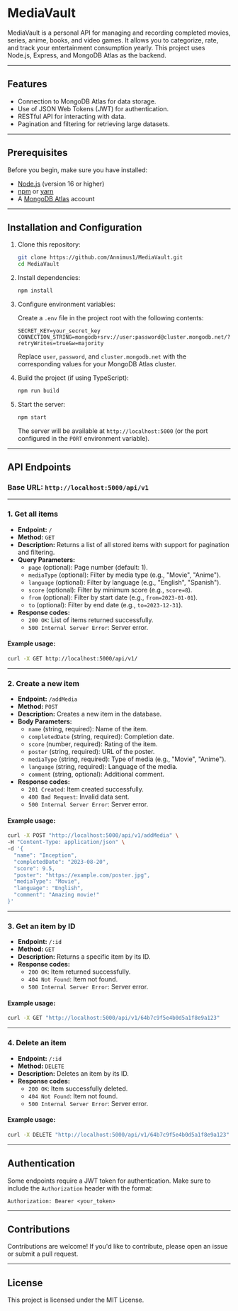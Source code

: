 # MediaVault

MediaVault is a personal API for managing and recording completed movies, series, anime, books, and video games. It allows you to categorize, rate, and track your entertainment consumption yearly. This project uses Node.js, Express, and MongoDB Atlas as the backend.

---

## Features

- Connection to MongoDB Atlas for data storage.
- Use of JSON Web Tokens (JWT) for authentication.
- RESTful API for interacting with data.
- Pagination and filtering for retrieving large datasets.

---

## Prerequisites

Before you begin, make sure you have installed:

- [Node.js](https://nodejs.org/) (version 16 or higher)
- [npm](https://www.npmjs.com/) or [yarn](https://yarnpkg.com/)
- A [MongoDB Atlas](https://www.mongodb.com/cloud/atlas) account

---

## Installation and Configuration

1. Clone this repository:

   ```bash
   git clone https://github.com/Annimus1/MediaVault.git
   cd MediaVault
   ```

2. Install dependencies:

   ```bash
   npm install
   ```

3. Configure environment variables:

   Create a `.env` file in the project root with the following contents:

   ```properties
   SECRET_KEY=your_secret_key
   CONNECTION_STRING=mongodb+srv://user:password@cluster.mongodb.net/?retryWrites=true&w=majority
   ```

   Replace `user`, `password`, and `cluster.mongodb.net` with the corresponding values for your MongoDB Atlas cluster.

4. Build the project (if using TypeScript):

   ```bash
   npm run build
   ```

5. Start the server:

   ```bash
   npm start
   ```

   The server will be available at `http://localhost:5000` (or the port configured in the `PORT` environment variable).

---

## API Endpoints

### **Base URL:** `http://localhost:5000/api/v1`

---

### **1. Get all items**
- **Endpoint:** `/`
- **Method:** `GET`
- **Description:** Returns a list of all stored items with support for pagination and filtering.
- **Query Parameters:**
  - `page` (optional): Page number (default: 1).
  - `mediaType` (optional): Filter by media type (e.g., "Movie", "Anime").
  - `language` (optional): Filter by language (e.g., "English", "Spanish").
  - `score` (optional): Filter by minimum score (e.g., `score=8`).
  - `from` (optional): Filter by start date (e.g., `from=2023-01-01`).
  - `to` (optional): Filter by end date (e.g., `to=2023-12-31`).
- **Response codes:**
  - `200 OK`: List of items returned successfully.
  - `500 Internal Server Error`: Server error.

#### Example usage:
```bash
curl -X GET http://localhost:5000/api/v1/
```

---

### **2. Create a new item**
- **Endpoint:** `/addMedia`
- **Method:** `POST`
- **Description:** Creates a new item in the database.
- **Body Parameters:**
  - `name` (string, required): Name of the item.
  - `completedDate` (string, required): Completion date.
  - `score` (number, required): Rating of the item.
  - `poster` (string, required): URL of the poster.
  - `mediaType` (string, required): Type of media (e.g., "Movie", "Anime").
  - `language` (string, required): Language of the media.
  - `comment` (string, optional): Additional comment.
- **Response codes:**
  - `201 Created`: Item created successfully.
  - `400 Bad Request`: Invalid data sent.
  - `500 Internal Server Error`: Server error.

#### Example usage:
```bash
curl -X POST "http://localhost:5000/api/v1/addMedia" \
-H "Content-Type: application/json" \
-d '{
  "name": "Inception",
  "completedDate": "2023-08-20",
  "score": 9.5,
  "poster": "https://example.com/poster.jpg",
  "mediaType": "Movie",
  "language": "English",
  "comment": "Amazing movie!"
}'
```

---

### **3. Get an item by ID**
- **Endpoint:** `/:id`
- **Method:** `GET`
- **Description:** Returns a specific item by its ID.
- **Response codes:**
  - `200 OK`: Item returned successfully.
  - `404 Not Found`: Item not found.
  - `500 Internal Server Error`: Server error.

#### Example usage:
```bash
curl -X GET "http://localhost:5000/api/v1/64b7c9f5e4b0d5a1f8e9a123"
```

---

### **4. Delete an item**
- **Endpoint:** `/:id`
- **Method:** `DELETE`
- **Description:** Deletes an item by its ID.
- **Response codes:**
  - `200 OK`: Item successfully deleted.
  - `404 Not Found`: Item not found.
  - `500 Internal Server Error`: Server error.

#### Example usage:
```bash
curl -X DELETE "http://localhost:5000/api/v1/64b7c9f5e4b0d5a1f8e9a123"
```

---

## Authentication

Some endpoints require a JWT token for authentication. Make sure to include the `Authorization` header with the format:

```
Authorization: Bearer <your_token>
```

---

## Contributions

Contributions are welcome! If you'd like to contribute, please open an issue or submit a pull request.

---

## License

This project is licensed under the MIT License.
